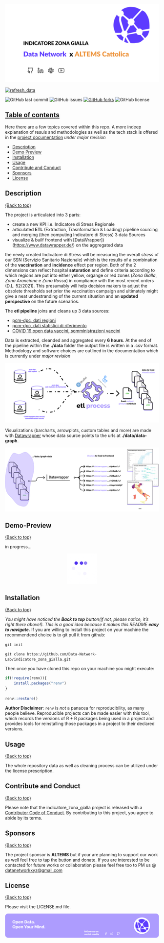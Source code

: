 
<!-- README.md is generated from README.Rmd. Please edit that file -->
<!-- Add banner here -->

![Banner](img/banner_design.png)

<!-- badges: start -->

[![refresh\_data](https://github.com/Data-Network-Lab/indicatore_zona_gialla/actions/workflows/main.yml/badge.svg?branch=main)](https://github.com/Data-Network-Lab/indicatore_zona_gialla/actions/workflows/main.yml)

![GitHub last
commit](https://img.shields.io/github/last-commit/Data-Network-Lab/indicatore_zona_gialla?style=plastic)
![GitHub
issues](https://img.shields.io/github/issues/Data-Network-Lab/indicatore_zona_gialla?style=plastic)
[![GitHub
forks](https://img.shields.io/github/forks/Data-Network-Lab/indicatore_zona_gialla)](https://github.com/Data-Network-Lab/indicatore_zona_gialla/network)
![GitHub
license](https://img.shields.io/github/license/Data-Network-Lab/indicatore_zona_gialla?style=plastic)

<!-- badges: end -->

## [Table of contents](#table-of-contents)

Here there are a few topics covered within this repo. A more indeep
explanation of resuls and methodologies as well as the tech stack is offered in the [project
documentation](https://altems-documentation.netlify.app/) _under
major revision_

-   [Description](#description)
-   [Demo Preview](#demo-preview)
-   [Installation](#installation)
-   [Usage](#usage)
-   [Contribute and Conduct](#contribute-and-conduct)
-   [Sponsors](#sponsor)
-   [License](#license)



## Description

[(Back to top)](#table-of-contents)

<!-- Describe your project in brief -->

The project is articulated into 3 parts:

-   create a new KPI i.e. Indicatore di Stress Regionale
-   articulated **ETL** (Extraction, Trasnformation & Loading) pipeline sourcing and merging (then computing Indicatore di Stress) 3 data Sources
-   visualize & builf frontend with [DataWrapper])(https://www.datawrapper.de/) on the aggregated data

the newly created Indicatore di Stress will be measuring the overall *stress* of our SSN (Servizio
Sanitario Nazionale) which is the results of a combination of the
**vaccination** and **incidence** effect per region. Both of the 2 dimensions can reflect hospital **saturation** and define
criteria according to which regions are put into either yellow, organge or red zones (_Zona Gialla_, _Zona Arancione_ e _Zona Rossa_) in compliance with the most
recent orders (D.L. 52/2021). This presumably will help decision makers to adjust the
obsolete thresholds set prior the vaccination campaign and ultimately might give a neat undestranding of the current situation and
an **updated perspective** on the future scenarios.

The **etl pipeline** joins and cleans up 3 data sources:

-   [pcm-dpc, dati
    regioni](https://raw.githubusercontent.com/pcm-dpc/COVID-19/master/dati-regioni/dpc-covid19-ita-regioni.csv)
-   [pcm-dpc, dati statistici di
    riferimento](https://raw.githubusercontent.com/pcm-dpc/COVID-19/master/dati-statistici-riferimento/popolazione-istat-regione-range.csv)
-   [COVID 19 open data vaccini, somministrazioni
    vaccini](https://raw.githubusercontent.com/italia/covid19-opendata-vaccini/master/dati/somministrazioni-vaccini-latest.csv)

Data is extracted, cleanded and aggregated every **6 hours**. At the end of the pipeline within the **./data** folder the output file is written in a .csv format.
Methodology and software choices are outlined in the documentation which is currently under _major revision_



![etl pipeline](img/etl_diagram.png)

Visualizations (barcharts, arrowplots, custom tables and more) are made with 
[Datawrapper](https://www.datawrapper.de/) whose data source points to the urls at **./data/data-graph**.

![visualization](img/vsiual_diagram.png)

## Demo-Preview

[(Back to top)](#table-of-contents)

<!-- Add a demo for your project -->

in progress…
<p align="center">
<img width="100" height="100" src="img/loading.gif">
</p>



## Installation

[(Back to top)](#table-of-contents)

*You might have noticed the **Back to top** button(if not, please
notice, it’s right there above!). This is a good idea because it makes
this README **easy to navigate.*** If you are willing to install this
project on your machine the recommendend choice is to git pull it from
github:

`git init`

`git clone https://github.com/Data-Network-Lab/indicatore_zona_gialla.git`

Then once you have cloned this repo on your machine you might execute:

``` r
if(!require(renv)){
    install.packages("renv")
}

renv::restore()
```

**Author Disclaimer**: `renv` is *not* a panacea for reproducibility, as
many people believe. Reproducible projects can be made easier with this
tool, which records the versions of R + R packages being used in a
project and provides tools for reinstalling those packages in a project
to their declared versions.

## Usage

[(Back to top)](#table-of-contents)

The whole repository data as well as cleaning process can be utilized
under the license prescription.

## Contribute and Conduct

[(Back to top)](#table-of-contents)

Please note that the indicatore\_zona\_gialla project is released with a
[Contributor Code of
Conduct](https://contributor-covenant.org/version/2/0/CODE_OF_CONDUCT.html).
By contributing to this project, you agree to abide by its terms.

## Sponsors

[(Back to top)](#table-of-contents)

The project sponsor is **ALTEMS** but if your are planning to support
our work as well feel free to tap the button and donate. If you are
interested to be contacted for future works or collaboration please feel
free too to PM us @ <datanetworkxyz@gmail.com>

## License

[(Back to top)](#table-of-contents)

Please visit the LICENSE.md file.

<!-- Add the footer here -->

![Footer](img/footer.png)
